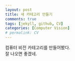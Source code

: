 ```yaml
---
layout: post
title: 새 카테고리 만들기
comments: true
tags: [jekyll, github, CV]
categories: [Computer Vision]
# permalink: CV
---
```


컴퓨터 비전 카테고리를 만들어봤다.  
잘 나오면 좋겠네.  
